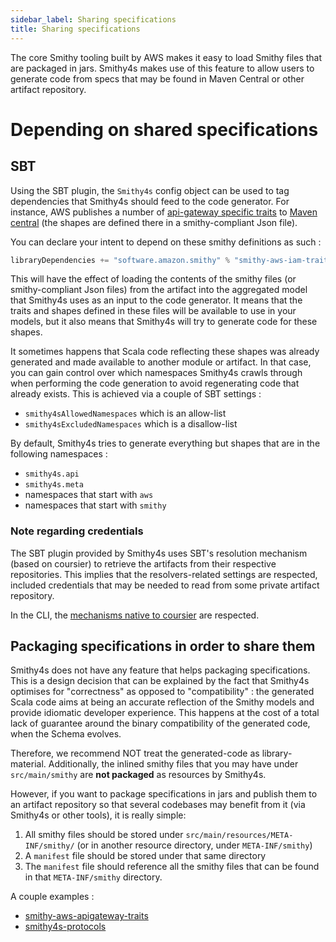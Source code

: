 ```yaml
---
sidebar_label: Sharing specifications
title: Sharing specifications
---
```


The core Smithy tooling built by AWS makes it easy to load Smithy files that are packaged in jars. Smithy4s makes use of this feature to allow users
to generate code from specs that may be found in Maven Central or other artifact repository.

# Depending on shared specifications

## SBT

Using the SBT plugin, the `Smithy4s` config object can be used to tag dependencies that Smithy4s should feed to the code generator.
For instance, AWS publishes a number of [api-gateway specific traits](https://github.com/awslabs/smithy/tree/main/smithy-aws-apigateway-traits/src/main/resources/META-INF/smithy) to [Maven central](https://search.maven.org/artifact/software.amazon.smithy/smithy-aws-apigateway-traits/1.21.0/jar) (the shapes are defined there in a smithy-compliant Json file).

You can declare your intent to depend on these smithy definitions as such :

```scala
libraryDependencies += "software.amazon.smithy" % "smithy-aws-iam-traits" % "1.14.1" % Smithy4s
```

This will have the effect of loading the contents of the smithy files (or smithy-compliant Json files) from the artifact into the aggregated model that Smithy4s uses as an input to the code generator. It means that the traits and shapes defined in these files will be available to use in your models, but it also means that Smithy4s will try to generate code for these shapes.

It sometimes happens that Scala code reflecting these shapes was already generated and made available to another module or artifact. In that case, you can gain control over which namespaces Smithy4s crawls through when performing the code generation to avoid regenerating code that already exists. This is achieved via a couple of SBT settings :

* `smithy4sAllowedNamespaces` which is an allow-list
* `smithy4sExcludedNamespaces` which is a disallow-list

By default, Smithy4s tries to generate everything but shapes that are in the following namespaces :

* `smithy4s.api`
* `smithy4s.meta`
* namespaces that start with `aws`
* namespaces that start with `smithy`

### Note regarding credentials

The SBT plugin provided by Smithy4s uses SBT's resolution mechanism (based on coursier) to retrieve the artifacts from their respective repositories. This implies that the resolvers-related settings are respected, included credentials that may be needed to read from some private artifact repository.

In the CLI, the [mechanisms native to coursier](https://get-coursier.io/docs/2.0.0-RC4-1/other-credentials#docsNav) are respected.

## Packaging specifications in order to share them

Smithy4s does not have any feature that helps packaging specifications. This is a design decision that can be explained by the fact that Smithy4s
optimises for "correctness" as opposed to "compatibility" : the generated Scala code aims at being an accurate reflection of the Smithy models and provide idiomatic developer experience. This happens at the cost of a total lack of guarantee around the binary compatibility of the generated code, when the Schema evolves.

Therefore, we recommend NOT treat the generated-code as library-material. Additionally, the inlined smithy files that you may have under `src/main/smithy` are **not packaged** as resources by Smithy4s.

However, if you want to package specifications in jars and publish them to an artifact repository so that several codebases may benefit from it (via Smithy4s or other tools), it is really simple:

1. All smithy files should be stored under `src/main/resources/META-INF/smithy/` (or in another resource directory, under `META-INF/smithy`)
2. A `manifest` file should be stored under that same directory
3. The `manifest` file should reference all the smithy files that can be found in that `META-INF/smithy` directory.

A couple examples :

* [smithy-aws-apigateway-traits](https://github.com/awslabs/smithy/tree/main/smithy-aws-apigateway-traits/src/main/resources/META-INF/smithy)
* [smithy4s-protocols](https://github.com/disneystreaming/smithy4s/tree/main/modules/protocol/resources/META-INF/smithy)
